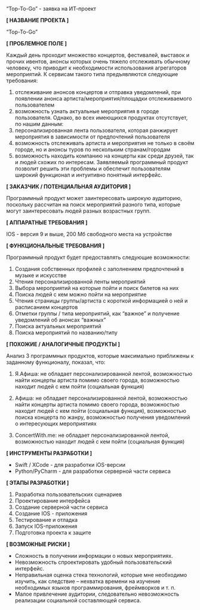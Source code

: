 “Top-To-Go” - заявка на ИТ-проект

**\[ НАЗВАНИЕ ПРОЕКТА ]**

“Top-To-Go”

**\[ ПРОБЛЕМНОЕ ПОЛЕ ]**

Каждый день проходит множество концертов, фестивалей, выставок и прочих ивентов, анонсы которых очень тяжело отслеживать обычному человеку, что приводит к необходимости использования агрегаторов мероприятий. К сервисам такого типа предъявляются следующие требования: 
1) отслеживание анонсов концертов и отправка уведомлений, при появлении анонса артиста/мероприятия/площадки отслеживаемого пользователем 
2) возможность узнать актуальные мероприятия в городе пользователя. 
Однако, во всех имеющихся продуктах отсутствует, по нашим данным: 
1) персонализированная лента пользователя, которая ранжирует мероприятия в зависимости от предпочтений пользователя 
2) возможность отслеживать артиста и мероприятия не только в своём городе, но и анонсы туров по нескольким странам/городам 
3) возможность находить компанию на концерты как среди друзей, так и людей схожих по интересам. Заявляемый программный продукт позволит решить эти проблемы и обеспечит пользователям широкий функционал и интуитивно понятный интерфейс.

**\[ ЗАКАЗЧИК / ПОТЕНЦИАЛЬНАЯ АУДИТОРИЯ ]**

Программный продукт может заинтересовать широкую аудиторию, поскольку рассчитан на поиск мероприятий разного типа, которые могут заинтересовать людей разных возрастных групп.

**\[ АППАРАТНЫЕ ТРЕБОВАНИЯ ]**

IOS - версия 9 и выше, 200 Мб свободного места на устройстве

**\[ ФУНКЦИОНАЛЬНЫЕ ТРЕБОВАНИЯ ]**

Программный продукт будет предоставлять следующие возможности:
1) Создания собственных профилей с заполнением предпочтений в музыке и искусстве
2) Чтения персонализированной ленты мероприятий
3) Выбора мероприятий на которые пойти и поиск билетов на них
4) Поиска людей с кем можно пойти на мероприятие 
5) Чтения страницы группы/артиста с короткой информацией о ней и расписанием концертов
6) Отметки группы / типа мероприятий, как “важное” и получение уведомлений об анонсах “важных”
7) Поиска актуальных мероприятий
8) Поиска мероприятий по названию/типу

**\[ ПОХОЖИЕ / АНАЛОГИЧНЫЕ ПРОДУКТЫ ]**

Анализ 3 программных продуктов, которые максимально приближены к заданному функционалу, показал, что:

1) Я.Афиша: не обладает персонализированной лентой, возможностью найти концерты артиста помимо своего города, возможностью находит людей с кем пойти (социальная функция)

2) Афиша: не обладает персонализированной лентой, возможностью найти концерты артиста помимо своего города, возможностью находит людей с кем пойти (социальная функция), возможностью поиска концерта по жанру, возможностью получения уведомлений о интересующих мероприятиях 

3) ConcertWith.me: не обладает персонализированной лентой, возможностью находит людей с кем пойти (социальная функция)

**\[ ИНСТРУМЕНТЫ РАЗРАБОТКИ ]**

* Swift / XCode - для разработки iOS-версии
* Python/PyCharm - для разработки серверной части сервиса

**\[ ЭТАПЫ РАЗРАБОТКИ ]**

1) Разработка пользовательских сценариев
2) Проектирование интерфейса 
3) Создание серверной части сервиса
4) Создание IOS - приложения
5) Тестирование и отладка
6) Запуск IOS-приложения
7) Подготовка проекта к защите

**\[ ВОЗМОЖНЫЕ РИСКИ ]**

* Сложность в получении информации о новых мероприятиях.
* Невозможность спроектировать удобный пользовательский интерфейс.
* Неправильная оценка стека технологий, которые мне необходимо изучить, как следствие – нехватка времени на изучение необходимых языков программирования, фреймворков и т. п.
* Малое привлечение аудитории, следовательно невозможность реализации социальной составляющей сервиса.

